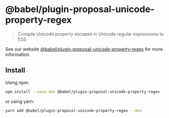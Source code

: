 # @babel/plugin-proposal-unicode-property-regex

> Compile Unicode property escapes in Unicode regular expressions to ES5.

See our
website [@babel/plugin-proposal-unicode-property-regex](https://babeljs.io/docs/en/next/babel-plugin-proposal-unicode-property-regex.html)
for more information.

## Install

Using npm:

```sh
npm install --save-dev @babel/plugin-proposal-unicode-property-regex
```

or using yarn:

```sh
yarn add @babel/plugin-proposal-unicode-property-regex --dev
```
